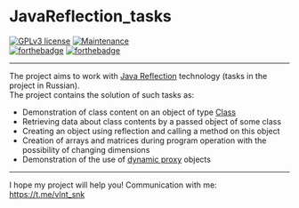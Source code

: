 # JavaReflection_tasks

 [![GPLv3 license](https://img.shields.io/badge/License-GPLv3-blue.svg)](http://perso.crans.org/besson/LICENSE.html)
 [![Maintenance](https://img.shields.io/badge/Maintained%3F-yes-green.svg)](https://GitHub.com/Naereen/StrapDown.js/graphs/commit-activity)  
 [![forthebadge](https://forthebadge.com/images/badges/made-with-java.svg)](https://forthebadge.com)
 [![forthebadge](https://forthebadge.com/images/badges/built-with-love.svg)](https://forthebadge.com)
 
 ---
 
The project aims to work with [Java Reflection](https://en.wikipedia.org/wiki/Reflection_(computer_programming)) technology (tasks in the project in Russian).  
The project contains the solution of such tasks as:
  * Demonstration of class content on an object of type [Class](https://docs.oracle.com/javase/8/docs/api/java/lang/Class.html)  
  * Retrieving data about class contents by a passed object of some class  
  * Creating an object using reflection and calling a method on this object  
  * Creation of arrays and matrices during program operation with the possibility of changing dimensions  
  * Demonstration of the use of [dynamic proxy](https://docs.oracle.com/javase/8/docs/technotes/guides/reflection/proxy.html) objects  

---

I hope my project will help you! Communication with me: https://t.me/vlnt_snk
